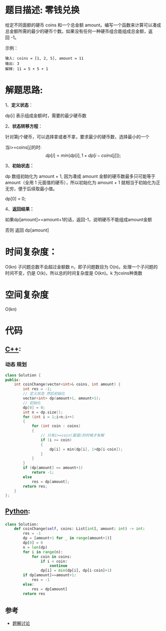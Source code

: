# 题目描述:  零钱兑换

给定不同面额的硬币 coins 和一个总金额 amount。编写一个函数来计算可以凑成总金额所需的最少的硬币个数。如果没有任何一种硬币组合能组成总金额，返回 -1。

示例：
```
输入: coins = [1, 2, 5], amount = 11
输出: 3 
解释: 11 = 5 + 5 + 1
```


# 解题思路:

  1、**定义状态**：
  
  dp[i] 表示组成金额i时，需要的最少硬币数
  
  2、**状态转移方程**：
  
  针对第j个硬币，可以选择拿或者不拿，要求最少的硬币数，选择最小的一个
  
  当i>=coins[j]的时:
  $$
  dp[i] = min(dp[i],1+dp[i-coins[j]]);
  $$
  
  3、**初始状态：**
  
  dp 数组初始化为 amount + 1, 因为凑成 amount 金额的硬币数最多只可能等于 amount（全用 1 元面值的硬币），所以初始化为 amount + 1 就相当于初始化为正无穷，便于后续取最小值。
  
  dp[0] = 0;
  
  4、**返回结果：**
  
  如果dp[amount]==amount+1的话，返回-1，说明硬币不能组成amount金额
  
  否则 返回 dp[amount]


# 时间复杂度：
  O(kn) 子问题总数不会超过金额数 n，即子问题数目为 O(n)。处理一个子问题的时间不变，仍是 O(k)，所以总的时间复杂度是 O(kn)。k 为coins种类数
# 空间复杂度
  O(kn)
  
# 代码

## [C++](./Coin-Change.cpp):
###  动态 规划
```c++
class Solution {
public:
    int coinChange(vector<int>& coins, int amount) {
        int res = -1;
        // 定义状态 然后初始化
        vector<int> dp(amount+1, amount+1);
        // 初始化
        dp[0] = 0;
        int n = dp.size();
        for (int i = 1;i<n;i++)
        {
            for (int coin : coins)
            {
                // 只有i>=coin(面值)的时候才有解
                if (i >= coin)
                {
                    dp[i] = min(dp[i], 1+dp[i-coin]);
                }
            }
        }
        if (dp[amount] == amount+1)
            return -1;
        else
            res = dp[amount];
        return res;
    }
};
```

## [Python](https://github.com/bryceustc/LeetCode_Note/blob/master/python/Coin-Change/Coin-Change.py):
### 
```python
class Solution:
    def coinChange(self, coins: List[int], amount: int) -> int:
        res = -1
        dp = [amount+1 for _ in range(amount+1)]
        dp[0] = 0
        n = len(dp)
        for i in range(n):
            for coin in coins:
                if i < coin:
                    continue
                dp[i] = min(dp[i], dp[i-coin]+1)
        if dp[amount]==amount+1:
            res = -1
        else:
            res = dp[amount]
        return res
```
## 参考
  - [题解讨论](https://leetcode-cn.com/problems/coin-change/solution/dong-tai-gui-hua-suan-fa-si-xiang-by-hikes/)
